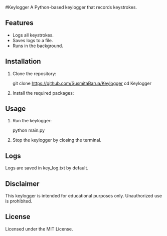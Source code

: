 #Keylogger
A Python-based keylogger that records keystrokes.

## Features

- Logs all keystrokes.
- Saves logs to a file.
- Runs in the background.

## Installation

1. Clone the repository:

    
    git clone https://github.com/SusmitaBarua/Keylogger
    cd Keylogger
    

2. Install the required packages:


## Usage

1. Run the keylogger:

    
    python main.py
    

2. Stop the keylogger by closing the terminal.

## Logs

Logs are saved in key_log.txt by default.

## Disclaimer

This keylogger is intended for educational purposes only. Unauthorized use is prohibited.

## License

Licensed under the MIT License.

